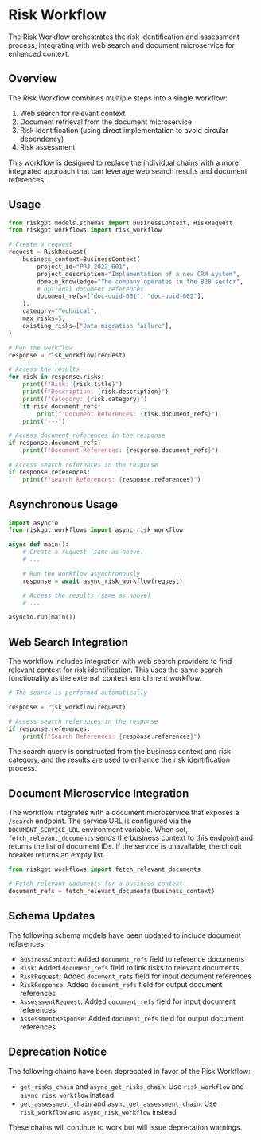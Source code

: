 # Risk Workflow

The Risk Workflow orchestrates the risk identification and assessment process, integrating with web search and document microservice for enhanced context.

## Overview

The Risk Workflow combines multiple steps into a single workflow:

1. Web search for relevant context
2. Document retrieval from the document microservice
3. Risk identification (using direct implementation to avoid circular dependency)
4. Risk assessment


This workflow is designed to replace the individual chains with a more integrated approach that can leverage web search results and document references.

## Usage

```python
from riskgpt.models.schemas import BusinessContext, RiskRequest
from riskgpt.workflows import risk_workflow

# Create a request
request = RiskRequest(
    business_context=BusinessContext(
        project_id="PRJ-2023-001",
        project_description="Implementation of a new CRM system",
        domain_knowledge="The company operates in the B2B sector",
        # Optional document references
        document_refs=["doc-uuid-001", "doc-uuid-002"],
    ),
    category="Technical",
    max_risks=5,
    existing_risks=["Data migration failure"],
)

# Run the workflow
response = risk_workflow(request)

# Access the results
for risk in response.risks:
    print(f"Risk: {risk.title}")
    print(f"Description: {risk.description}")
    print(f"Category: {risk.category}")
    if risk.document_refs:
        print(f"Document References: {risk.document_refs}")
    print("---")

# Access document references in the response
if response.document_refs:
    print(f"Document References: {response.document_refs}")

# Access search references in the response
if response.references:
    print(f"Search References: {response.references}")
```

## Asynchronous Usage

```python
import asyncio
from riskgpt.workflows import async_risk_workflow

async def main():
    # Create a request (same as above)
    # ...

    # Run the workflow asynchronously
    response = await async_risk_workflow(request)

    # Access the results (same as above)
    # ...

asyncio.run(main())
```

## Web Search Integration

The workflow includes integration with web search providers to find relevant context for risk identification. This uses the same search functionality as the external_context_enrichment workflow.

```python
# The search is performed automatically

response = risk_workflow(request)

# Access search references in the response
if response.references:
    print(f"Search References: {response.references}")
```

The search query is constructed from the business context and risk category, and the results are used to enhance the risk identification process.

## Document Microservice Integration

The workflow integrates with a document microservice that exposes a `/search` endpoint. The service URL is configured via the `DOCUMENT_SERVICE_URL` environment variable. When set, `fetch_relevant_documents` sends the business context to this endpoint and returns the list of document IDs. If the service is unavailable, the circuit breaker returns an empty list.

```python
from riskgpt.workflows import fetch_relevant_documents

# Fetch relevant documents for a business context
document_refs = fetch_relevant_documents(business_context)
```

## Schema Updates

The following schema models have been updated to include document references:

- `BusinessContext`: Added `document_refs` field to reference documents
- `Risk`: Added `document_refs` field to link risks to relevant documents
- `RiskRequest`: Added `document_refs` field for input document references
- `RiskResponse`: Added `document_refs` field for output document references
- `AssessmentRequest`: Added `document_refs` field for input document references
- `AssessmentResponse`: Added `document_refs` field for output document references

## Deprecation Notice

The following chains have been deprecated in favor of the Risk Workflow:

- `get_risks_chain` and `async_get_risks_chain`: Use `risk_workflow` and `async_risk_workflow` instead
- `get_assessment_chain` and `async_get_assessment_chain`: Use `risk_workflow` and `async_risk_workflow` instead

These chains will continue to work but will issue deprecation warnings.
